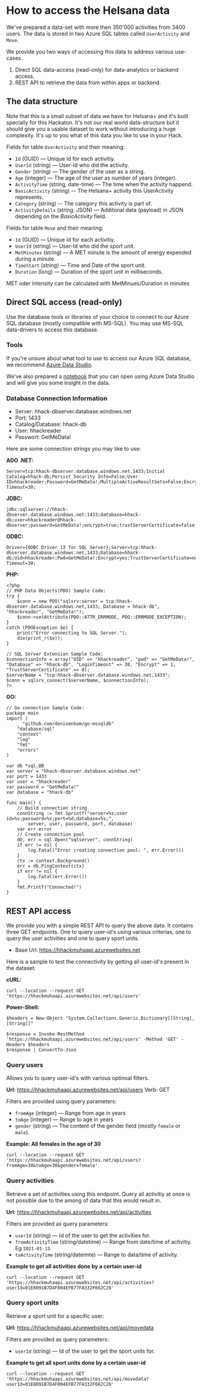 # How to access the Helsana data

We've prepared a data-set with more then 350'000 activities from 3400 users. The data is stored in two Azure SQL tables called `UserActivity` and `Move`.

We provide you two ways of accessing this data to address various use-cases.

1. Direct SQL data-access (read-only) for data-analytics or backend access.
1. REST API to retrieve the data from within apps or backend.

## The data structure

Note that this is a small subset of data we have for Helsana+ and it's built specially for this Hackaton. It's not our real world data-structure but it should give you a usable dataset to work without introducing a huge complexity. It's up to you what of this data you like to use in your Hack.

Fields for table `UserActivity` and their meaning:

- ``Id`` (GUID) &mdash; Unique Id for each activitiy.
- ``UserId`` (string) &mdash; User-Id who did the activity.
- ``Gender`` (string) &mdash; The gender of the user as a string.
- ``Age`` (integer) &mdash; The age of the user as number of years (integer).
- ``ActivityTime`` (string, date-time) &mdash; The time when the activity happend.
- ``BasicActivity`` (string) -- The Helsana+ activity this UserActivity represents.
- ``Category`` (string) -- The category this activity is part of.
- ``ActivityDetails`` (string, JSON) &mdash; Additonal data (payload) in JSON depending on the *BasicActivity* field.

Fields for table `Move` and their meaning:

- ``Id`` (GUID) &mdash; Unique Id for each activitiy.
- ``UserId`` (string) &mdash; User-Id who did the sport unit.
- ``MetMinutes`` (string) &mdash; A MET minute is the amount of energy expended during a minute.
- ``TimeStart`` (string) &mdash; Time and Date of the sport unit.
- ``Duration`` (long) &mdash; Duration of the sport unit in milliseconds.

MET oder intensity can be calculated with MetMinues/Duration in minutes

## Direct SQL access (read-only)

Use the database tools or libraries of your choice to connect to our Azure SQL database (mostly compatible with MS-SQL). You may use MS-SQL data-drivers to access this database.

### Tools
If you're unsure about what tool to use to access our Azure SQL database, we recommend [Azure Data Studio](https://docs.microsoft.com/en-us/sql/azure-data-studio/download-azure-data-studio?view=sql-server-ver15).

We've also prepared a [notebook](Hack22_DataAnalysis.ipynb) that you can open using Azure Data Studio and will give you some insight in the data.

### Database Connection Information
- Server: hhack-dbserver.database.windows.net
- Port: 1433
- Catalog/Database: hhack-db
- User: hhackreader
- Passwort: GetMeData!

Here are some connection strings you may like to use:

**ADO .NET:**
```
Server=tcp:hhack-dbserver.database.windows.net,1433;Initial Catalog=hhack-db;Persist Security Info=False;User ID=hhackreader;Password=GetMeData!;MultipleActiveResultSets=False;Encrypt=True;TrustServerCertificate=False;Connection Timeout=30;
```

**JDBC:**
```
jdbc:sqlserver://hhack-dbserver.database.windows.net:1433;database=hhack-db;user=hhackreader@hhack-dbserver;password=GetMeData!;encrypt=true;trustServerCertificate=false;hostNameInCertificate=*.database.windows.net;loginTimeout=30;
```

**ODBC:**
```
Driver={ODBC Driver 13 for SQL Server};Server=tcp:hhack-dbserver.database.windows.net,1433;Database=hhack-db;Uid=hhackreader;Pwd=GetMeData!;Encrypt=yes;TrustServerCertificate=no;Connection Timeout=30;
```

**PHP:**
```
<?php
// PHP Data Objects(PDO) Sample Code:
try {
    $conn = new PDO("sqlsrv:server = tcp:hhack-dbserver.database.windows.net,1433; Database = hhack-db", "hhackreader", "GetMeData!");
    $conn->setAttribute(PDO::ATTR_ERRMODE, PDO::ERRMODE_EXCEPTION);
}
catch (PDOException $e) {
    print("Error connecting to SQL Server.");
    die(print_r($e));
}

// SQL Server Extension Sample Code:
$connectionInfo = array("UID" => "hhackreader", "pwd" => "GetMeData!", "Database" => "hhack-db", "LoginTimeout" => 30, "Encrypt" => 1, "TrustServerCertificate" => 0);
$serverName = "tcp:hhack-dbserver.database.windows.net,1433";
$conn = sqlsrv_connect($serverName, $connectionInfo);
?>
```

**GO:**
```
// Go connection Sample Code:
package main
import (
	_ "github.com/denisenkom/go-mssqldb"
	"database/sql"
	"context"
	"log"
	"fmt"
	"errors"
)

var db *sql.DB
var server = "hhack-dbserver.database.windows.net"
var port = 1433
var user = "hhackreader"
var password = "GetMeData!"
var database = "hhack-db"

func main() {
	// Build connection string
	connString := fmt.Sprintf("server=%s;user id=%s;password=%s;port=%d;database=%s;",
		server, user, password, port, database)
	var err error
	// Create connection pool
	db, err = sql.Open("sqlserver", connString)
	if err != nil {
		log.Fatal("Error creating connection pool: ", err.Error())
	}
	ctx := context.Background()
	err = db.PingContext(ctx)
	if err != nil {
		log.Fatal(err.Error())
	}
	fmt.Printf("Connected!")
}
```


## REST API access

We provide you with a simple REST API to query the above data. It contains three GET endpoints. One to query user-id's using various criterias, one to query the user activities and one to query sport units.


- Base Url: https://hhackmuhaapi.azurewebsites.net

Here is a sample to test the connectivity by getting all user-id's present in the dataset:

**cURL:**
```
curl --location --request GET 'https://hhackmuhaapi.azurewebsites.net/api/users'
```

**Power-Shell:**
```
$headers = New-Object "System.Collections.Generic.Dictionary[[String],[String]]"

$response = Invoke-RestMethod 'https://hhackmuhaapi.azurewebsites.net/api/users' -Method 'GET' -Headers $headers
$response | ConvertTo-Json
```

### Query users

Allows you to query user-id's with various optinoal filters.

**Url:** https://hhackmuhaapi.azurewebsites.net/api/users
Verb: GET

Filters are provided using query parameters:

- ``fromAge`` (integer) &mdash; Range from age in years
- ``toAge`` (integer) &mdash; Range to age in years
- ``gender`` (string) &mdash; The content of the gender field (mostly ``female`` or ``male``).

**Example: All females in the age of 30**

```
curl --location --request GET 'https://hhackmuhaapi.azurewebsites.net/api/users?fromAge=30&toAge=30&gender=female'
```

### Query activities

Retrieve a set of activities using this endpoint. Query all activitiy at once is not possible due to the among of data that this would result in.

**Url:** https://hhackmuhaapi.azurewebsites.net/api/activities

Filters are provided as query parameters:

- ``userId`` (string) &mdash; Id of the user to get the activities for.
- ``fromActivityTime`` (string/datetime) &mdash; Range from date/time of activitiy. Eg ``2021-01-13``.
- ``toActivityTime`` (string/dateimte) &mdash; Range to data/time of activity.

**Example to get all activities done by a certain user-id**

```
curl --location --request GET 'https://hhackmuhaapi.azurewebsites.net/api/activities?userId=01E8091B7D4F004EFB77FA332F662C20'
```

### Query sport units

Retrieve a sport unit for a specific user:

**Url:** https://hhackmuhaapi.azurewebsites.net/api/movedata

Filters are provided as query parameters:

- ``userId`` (string) &mdash; Id of the user to get the sport units for.

**Example to get all sport units done by a certain user-id**

```
curl --location --request GET 'https://hhackmuhaapi.azurewebsites.net/api/movedata?userId=01E8091B7D4F004EFB77FA332F662C20'
```
